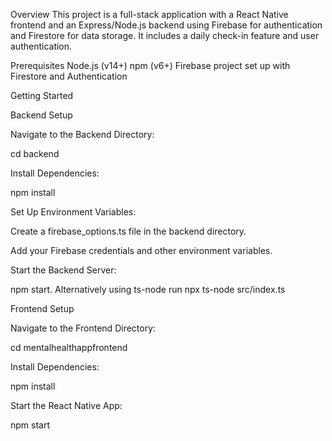 Overview
This project is a full-stack application with a React Native frontend and an Express/Node.js backend using Firebase for authentication and Firestore for data storage. It includes a daily check-in feature and user authentication.

Prerequisites
Node.js (v14+)
npm (v6+)
Firebase project set up with Firestore and Authentication

Getting Started

Backend Setup

Navigate to the Backend Directory:

cd backend

Install Dependencies:

npm install

Set Up Environment Variables:

Create a firebase_options.ts file in the backend directory.

Add your Firebase credentials and other environment variables.

Start the Backend Server:

npm start. Alternatively using ts-node run npx ts-node src/index.ts


Frontend Setup

Navigate to the Frontend Directory:

cd mentalhealthappfrontend

Install Dependencies:

npm install

Start the React Native App:

npm start
